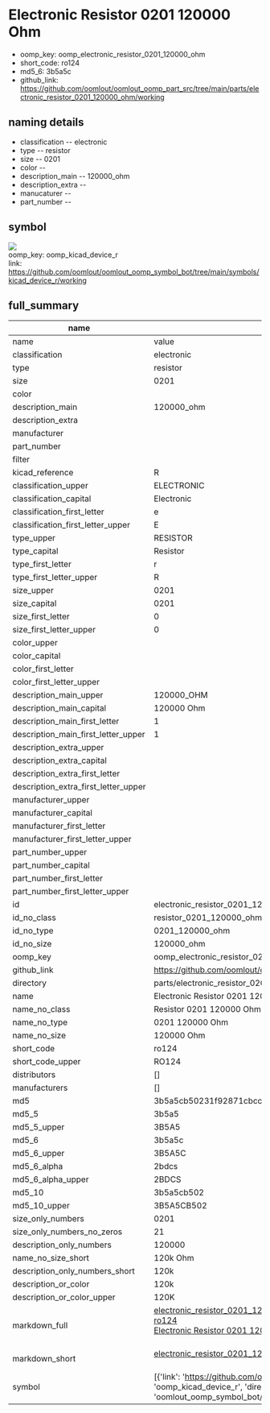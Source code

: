 # Electronic Resistor 0201 120000 Ohm

  
* oomp_key: oomp_electronic_resistor_0201_120000_ohm 
* short_code: ro124
* md5_6: 3b5a5c  
* github_link: https://github.com/oomlout/oomlout_oomp_part_src/tree/main/parts/electronic_resistor_0201_120000_ohm/working  
## naming details
* classification -- electronic
* type -- resistor
* size -- 0201
* color -- 
* description_main -- 120000_ohm
* description_extra -- 
* manucaturer -- 
* part_number -- 



## symbol

![](symbol/{index}}/working/working_600.png)  
oomp_key: oomp_kicad_device_r  
link: https://github.com/oomlout/oomlout_oomp_symbol_bot/tree/main/symbols/kicad_device_r/working  


## full_summary
| name | value | 
| --- | --- | 
| name | value | 
| classification | electronic | 
| type | resistor | 
| size | 0201 | 
| color |  | 
| description_main | 120000_ohm | 
| description_extra |  | 
| manufacturer |  | 
| part_number |  | 
| filter |  | 
| kicad_reference | R | 
| classification_upper | ELECTRONIC | 
| classification_capital | Electronic | 
| classification_first_letter | e | 
| classification_first_letter_upper | E | 
| type_upper | RESISTOR | 
| type_capital | Resistor | 
| type_first_letter | r | 
| type_first_letter_upper | R | 
| size_upper | 0201 | 
| size_capital | 0201 | 
| size_first_letter | 0 | 
| size_first_letter_upper | 0 | 
| color_upper |  | 
| color_capital |  | 
| color_first_letter |  | 
| color_first_letter_upper |  | 
| description_main_upper | 120000_OHM | 
| description_main_capital | 120000 Ohm | 
| description_main_first_letter | 1 | 
| description_main_first_letter_upper | 1 | 
| description_extra_upper |  | 
| description_extra_capital |  | 
| description_extra_first_letter |  | 
| description_extra_first_letter_upper |  | 
| manufacturer_upper |  | 
| manufacturer_capital |  | 
| manufacturer_first_letter |  | 
| manufacturer_first_letter_upper |  | 
| part_number_upper |  | 
| part_number_capital |  | 
| part_number_first_letter |  | 
| part_number_first_letter_upper |  | 
| id | electronic_resistor_0201_120000_ohm | 
| id_no_class | resistor_0201_120000_ohm | 
| id_no_type | 0201_120000_ohm | 
| id_no_size | 120000_ohm | 
| oomp_key | oomp_electronic_resistor_0201_120000_ohm | 
| github_link | https://github.com/oomlout/oomlout_oomp_part_src/tree/main/parts/electronic_resistor_0201_120000_ohm/working | 
| directory | parts/electronic_resistor_0201_120000_ohm | 
| name | Electronic Resistor 0201 120000 Ohm | 
| name_no_class | Resistor 0201 120000 Ohm | 
| name_no_type | 0201 120000 Ohm | 
| name_no_size | 120000 Ohm | 
| short_code | ro124 | 
| short_code_upper | RO124 | 
| distributors | [] | 
| manufacturers | [] | 
| md5 | 3b5a5cb50231f92871cbccb6bafd2b1f | 
| md5_5 | 3b5a5 | 
| md5_5_upper | 3B5A5 | 
| md5_6 | 3b5a5c | 
| md5_6_upper | 3B5A5C | 
| md5_6_alpha | 2bdcs | 
| md5_6_alpha_upper | 2BDCS | 
| md5_10 | 3b5a5cb502 | 
| md5_10_upper | 3B5A5CB502 | 
| size_only_numbers | 0201 | 
| size_only_numbers_no_zeros | 21 | 
| description_only_numbers | 120000 | 
| name_no_size_short | 120k Ohm | 
| description_only_numbers_short | 120k | 
| description_or_color | 120k | 
| description_or_color_upper | 120K | 
| markdown_full | [electronic_resistor_0201_120000_ohm](https://github.com/oomlout/oomlout_oomp_part_src/tree/main/parts/electronic_resistor_0201_120000_ohm/working)<br>[ro124](https://github.com/oomlout/oomlout_oomp_part_src/tree/main/parts/electronic_resistor_0201_120000_ohm/working)<br>[Electronic Resistor 0201 120000 Ohm](https://github.com/oomlout/oomlout_oomp_part_src/tree/main/parts/electronic_resistor_0201_120000_ohm/working)<br><br> | 
| markdown_short | [electronic_resistor_0201_120000_ohm](https://github.com/oomlout/oomlout_oomp_part_src/tree/main/parts/electronic_resistor_0201_120000_ohm/working)<br><br> | 
| symbol | [{'link': 'https://github.com/oomlout/oomlout_oomp_symbol_bot/tree/main/symbols/kicad_device_r', 'oomp_key': 'oomp_kicad_device_r', 'directory': 'oomlout_oomp_symbol_bot/symbols/kicad_device_r//working/working.kicad_sym', 'index': 0}] | 

